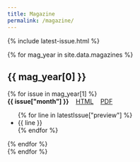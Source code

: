```yaml
---
title: Magazine
permalink: /magazine/
---
```


{% include latest-issue.html %}

{% for mag_year in site.data.magazines %}
## {{ mag_year[0] }}
<div class="magazine-thumbnails" markdown=1>
{% for issue in mag_year[1] %}
<div markdown=1>
<strong>{{ issue["month"] }}</strong>&nbsp;&nbsp;&nbsp;&nbsp;<a class="magazine-thumbnail-item" href="{{issue["permalink"]}}">HTML</a>&nbsp;&nbsp;&nbsp;&nbsp;<a class="magazine-thumbnail-item" target="_blank" href="{{issue["download"]}}">PDF</a>
<ul>
{% for line in latestIssue["preview"] %}
<li>{{ line }}</li>
{% endfor %}
</ul>

</div>
{% endfor %}
</div>
{% endfor %}
